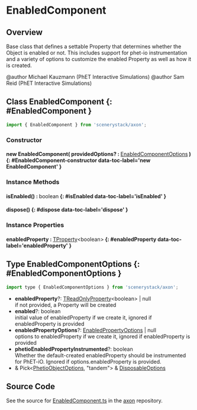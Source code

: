 # EnabledComponent

## Overview

Base class that defines a settable Property that determines whether the Object is enabled or not. This includes
support for phet-io instrumentation and a variety of options to customize the enabled Property as well as how it is
created.

@author Michael Kauzmann (PhET Interactive Simulations)
@author Sam Reid (PhET Interactive Simulations)

## Class EnabledComponent {: #EnabledComponent }


```js
import { EnabledComponent } from 'scenerystack/axon';
```
### Constructor

#### new EnabledComponent( providedOptions? : <span style="font-weight: 400;">[EnabledComponentOptions](../axon/EnabledComponent.md#EnabledComponentOptions)</span> ) {: #EnabledComponent-constructor data-toc-label='new EnabledComponent' }

### Instance Methods

#### isEnabled() : <span style="font-weight: 400;"><span style="color: hsla(calc(var(--md-hue) + 180deg),80%,40%,1);">boolean</span></span> {: #isEnabled data-toc-label='isEnabled' }

#### dispose() {: #dispose data-toc-label='dispose' }

### Instance Properties

#### enabledProperty : <span style="font-weight: 400;">[TProperty](../axon/TProperty.md)&lt;<span style="color: hsla(calc(var(--md-hue) + 180deg),80%,40%,1);">boolean</span>&gt;</span> {: #enabledProperty data-toc-label='enabledProperty' }



## Type EnabledComponentOptions {: #EnabledComponentOptions }


```js
import type { EnabledComponentOptions } from 'scenerystack/axon';
```


- **enabledProperty**?: [TReadOnlyProperty](../axon/TReadOnlyProperty.md)&lt;<span style="color: hsla(calc(var(--md-hue) + 180deg),80%,40%,1);">boolean</span>&gt; | <span style="color: hsla(calc(var(--md-hue) + 180deg),80%,40%,1);">null</span>
<br>  if not provided, a Property will be created
- **enabled**?: <span style="color: hsla(calc(var(--md-hue) + 180deg),80%,40%,1);">boolean</span>
<br>  initial value of enabledProperty if we create it, ignored if enabledProperty is provided
- **enabledPropertyOptions**?: [EnabledPropertyOptions](../axon/EnabledProperty.md#EnabledPropertyOptions) | <span style="color: hsla(calc(var(--md-hue) + 180deg),80%,40%,1);">null</span>
<br>  options to enabledProperty if we create it, ignored if enabledProperty is provided
- **phetioEnabledPropertyInstrumented**?: <span style="color: hsla(calc(var(--md-hue) + 180deg),80%,40%,1);">boolean</span>
<br>  Whether the default-created enabledProperty should be instrumented for PhET-iO. Ignored if
  options.enabledProperty is provided.
- &amp; Pick&lt;[PhetioObjectOptions](../tandem/PhetioObject.md#PhetioObjectOptions), "tandem"&gt; &amp; [DisposableOptions](../axon/Disposable.md#DisposableOptions)




## Source Code

See the source for [EnabledComponent.ts](https://github.com/phetsims/axon/blob/main/js/EnabledComponent.ts) in the [axon](https://github.com/phetsims/axon) repository.
